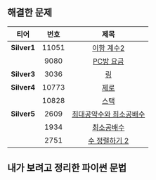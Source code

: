 ## 해결한 문제
|티어|번호|제목|
|:---:|:---:|:---:|
|**Silver1**|11051|[이항 계수2](https://github.com/yujiah-github/AlgorithmByBOJ/commit/421a52157094d424be2c66720b9df76150b91ce4)|
||9080|[PC방 요금](<https://github.com/yujiah-github/AlgorithmByBOJ/blob/main/silver1/9080.py>)|
|**Silver3**|3036|[링](<https://github.com/yujiah-github/AlgorithmByBOJ/commit/ddbb12fbb76bc04ccb4b0da504e35e96bdfbc58d>)|
|**Silver4**|10773|[제로](<https://github.com/yujiah-github/AlgorithmByBOJ/commit/6db36f633e68fc3ee5d1f39500c33072c4434109>)|
||10828|[스택](<https://github.com/yujiah-github/AlgorithmByBOJ/commit/ba8f79b3ea6d8f638c8a934e185494e9f286ab46>)|
|**Silver5**|2609|[최대공약수와 최소공배수](<https://github.com/yujiah-github/AlgorithmByBOJ/commit/65882152feb4b1f4658db2e501eacd02e5a04244>)|
||1934|[최소공배수](<https://github.com/yujiah-github/AlgorithmByBOJ/blob/main/silver5/1934.py>)|
||2751|[수 정렬하기 2](<https://github.com/yujiah-github/AlgorithmByBOJ/blob/main/silver5/2751.py>)|


## 내가 보려고 정리한 파이썬 문법
